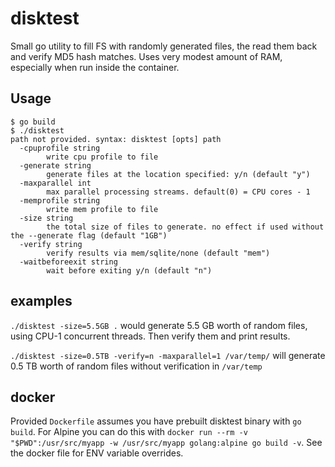 # disktest
Small go utility to fill FS with randomly generated files, the read them back and verify MD5 hash matches. Uses very modest amount of RAM, especially when run inside the container.

## Usage
```
$ go build
$ ./disktest
path not provided. syntax: disktest [opts] path
  -cpuprofile string
    	write cpu profile to file
  -generate string
    	generate files at the location specified: y/n (default "y")
  -maxparallel int
    	max parallel processing streams. default(0) = CPU cores - 1
  -memprofile string
    	write mem profile to file
  -size string
    	the total size of files to generate. no effect if used without the --generate flag (default "1GB")
  -verify string
    	verify results via mem/sqlite/none (default "mem")
  -waitbeforeexit string
    	wait before exiting y/n (default "n")
```

## examples

`./disktest -size=5.5GB .`
would generate 5.5 GB worth of random files, using CPU-1 concurrent threads. Then verify them and print results.

`./disktest -size=0.5TB -verify=n -maxparallel=1 /var/temp/`
will generate 0.5 TB worth of random files without verification in `/var/temp`

## docker
Provided `Dockerfile` assumes you have prebuilt disktest binary with `go build`. For Alpine you can do this with `docker run --rm -v "$PWD":/usr/src/myapp -w /usr/src/myapp golang:alpine go build -v`. See the docker file for ENV variable overrides.